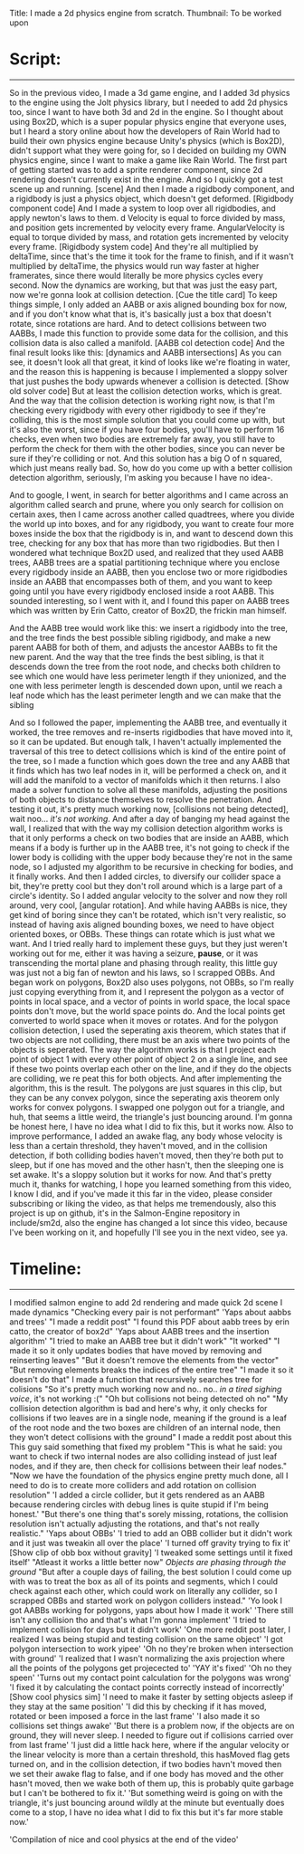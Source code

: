 Title: I made a 2d physics engine from scratch.
Thumbnail: To be worked upon
# Script:
---
So in the previous video, I made a 3d game engine, and I added 3d physics to the engine using the Jolt physics library, but I needed to add 2d physics too, since I want to have both 3d and 2d in the engine. So I thought about using Box2D, which is a super popular physics engine that everyone uses, but I heard a story online about how the developers of Rain World had to build their own physics engine because Unity's physics (which is Box2D), didn't support what they were going for, so I decided on building my OWN physics engine, since I want to make a game like Rain World.
The first part of getting started was to add a sprite renderer component, since 2d rendering doesn't currently exist in the engine. And so I quickly got a test scene up and running. [scene]
And then I made a rigidbody component, and a rigidbody is just a physics object, which doesn't get deformed. [Rigidbody component code]
And I made a system to loop over all rigidbodies, and apply newton's laws to them. d
Velocity is equal to force divided by mass, and position gets incremented by velocity every frame.
AngularVelocity is equal to torque divided by mass, and rotation gets incremented by velocity every frame. [Rigidbody system code]
And they're all multiplied by deltaTime, since that's the time it took for the frame to finish, and if it wasn't multiplied by deltaTime, the physics would run way faster at higher framerates, since there would literally be more physics cycles every second.
Now the dynamics are working, but that was just the easy part, now we're gonna look at collision detection. [Cue the title card]
To keep things simple, I only added an AABB or axis aligned bounding box for now, and if you don't know what that is, it's basically just a box that doesn't rotate, since rotations are hard.
And to detect collisions between two AABBs, I made this function to provide some data for the collision, and this collision data is also called a manifold. [AABB col detection code]
And the final result looks like this: [dynamics and AABB intersections]
As you can see, it doesn't look all that great, it kind of looks like we're floating in water, and the reason this is happening is because I implemented a sloppy solver that just pushes the body upwards whenever a collision is detected. [Show old solver code]
But at least the collision detection works, which is great.
And the way that the collision detection is working right now, is that I'm checking every rigidbody with every other rigidbody to see if they're colliding, this is the most simple solution that you could come up with, but it's also the worst, since if you have four bodies, you'll have to perform 16 checks, even when two bodies are extremely far away, you still have to perform the check for them with the other bodies, since you can never be sure if they're colliding or not. And this solution has a big O of n squared, which just means really bad.
So, how do you come up with a better collision detection algorithm, seriously, I'm asking you because I have no idea-.

And to google, I went, in search for better algorithms and I came across an algorithm called search and prune, where you only search for collision on certain axes, then I came across another called quadtrees, where you divide the world up into boxes, and for any rigidbody, you want to create four more boxes inside the box that the rigidbody is in, and want to descend down this tree, checking for any box that has more than two rigidbodies. But then I wondered what technique Box2D used, and realized that they used AABB trees, AABB trees are a spatial partitioning technique where you enclose every rigidbody inside an AABB, then you enclose two or more rigidbodies inside an AABB that encompasses both of them, and you want to keep going until you have every rigidbody enclosed inside a root AABB. 
This sounded interesting, so I went with it, and I found this paper on AABB trees which was written by Erin Catto, creator of Box2D, the frickin man himself.

And the AABB tree would work like this: we insert a rigidbody into the tree, and the tree finds the best possible sibling rigidbody, and make a new parent AABB for both of them, and adjusts the ancestor AABBs to fit the new parent.
And the way that the tree finds the best sibling, is that it descends down the tree from the root node, and checks both children to see which one would have less perimeter length if they unionized, and the one with less perimeter length is descended down upon, until we reach a leaf node which has the least perimeter length and we can make that the sibling

And so I followed the paper, implementing the AABB tree, and eventually it worked, the tree removes and re-inserts rigidbodies that have moved into it, so it can be updated.
But enough talk, I haven't actually implemented the traversal of this tree to detect collisions which is kind of the entire point of the tree, so I made a function which goes down the tree and any AABB that it finds which has two leaf nodes in it, will be performed a check on, and it will add the manifold to a vector of manifolds which it then returns. I also made a solver function to solve all these manifolds, adjusting the positions of both objects to distance themselves to resolve the penetration. 
And testing it out, it's pretty much working now, [collisions not being detected], wait noo... *it's not working*. And after a day of banging my head against the wall, I realized that with the way my collision detection algorithm works is that it only performs a check on two bodies that are inside an AABB, which means if a body is further up in the AABB tree, it's not going to check if the lower body is colliding with the upper body because they're not in the same node, so I adjusted my algorithm to be recursive in checking for bodies, and it finally works.
And then I added circles, to diversify our collider space a bit, they're pretty cool but they don't roll around which is a large part of a circle's identity. So I added angular velocity to the solver and now they roll around, very cool, [angular rotation].
And while having AABBs is nice, they get kind of boring since they can't be rotated, which isn't very realistic, so instead of having axis aligned bounding boxes, we need to have object oriented boxes, or OBBs. These things can rotate which is just what we want. And I tried really hard to implement these guys, but they just weren't working out for me, either it was having a seizure, **pause**, or it was transcending the mortal plane and phasing through reality, this little guy was just not a big fan of newton and his laws, so I scrapped OBBs. And began work on polygons, Box2D also uses polygons, not OBBs, so I'm really just copying everything from it,
and I represent the polygon as a vector of points in local space, and a vector of points in world space, the local space points don't move, but the world space points do. And the local points get converted to world space when it moves or rotates.
And for the polygon collision detection, I used the seperating axis theorem, which states that if two objects are not colliding, there must be an axis where two points of the objects is seperated.
The way the algorithm works is that I project each point of object 1 with every other point of object 2 on a single line, and see if these two points overlap each other on the line, and if they do the objects are colliding, we re peat this for both objects. And after implementing the algorithm, this is the result. 
The polygons are just squares in this clip, but they can be any convex polygon, since the seperating axis theorem only works for convex polygons.
I swapped one polygon out for a triangle, and huh, that seems a little weird, the triangle's just bouncing around.
I'm gonna be honest here, I have no idea what I did to fix this, but it works now.
Also to improve performance, I added an awake flag, any body whose velocity is less than a certain threshold, they haven't moved, and in the collision detection, if both colliding bodies haven't moved, then they're both put to sleep, but if one has moved and the other hasn't, then the sleeping one is set awake. It's a sloppy solution but it works for now.
And that's pretty much it, thanks for watching, I hope you learned something from this video, I know I did, and if you've made it this far in the video, please consider subscribing or liking the video, as that helps me tremendously, also this project is up on github, it's in the Salmon-Engine repository in include/sm2d, also the engine has changed a lot since this video, because I've been working on it, and hopefully I'll see you in the next video, see ya.
# Timeline:
---
I modified salmon engine to add 2d rendering and made quick 2d scene
I made dynamics
"Checking every pair is not performant"
'Yaps about aabbs and trees'
"I made a reddit post"
"I found this PDF about aabb trees by erin catto, the creator of box2d"
'Yaps about AABB trees and the insertion algorithm'
"I tried to make an AABB tree but it didn't work"
"It worked"
"I made it so it only updates bodies that have moved by removing and reinserting leaves"
"But it doesn't remove the elements from the vector"
"But removing elements breaks the indices of the entire tree"
"I made it so it doesn't do that"
I made a function that recursively searches tree for colisions
"So it's pretty much working now and no.. no.. *in a tired sighing voice*, it's not working :("
"Oh but collisions not being detected oh no"
"My collision detection algorithm is bad and here's why, it only checks for collisions if two leaves are in a single node, meaning if the ground is a leaf of the root node and the two boxes are children of an internal node, then they won't detect collisions with the ground"
I made a reddit post about this
This guy said something that fixed my problem
"This is what he said: you want to check if two internal nodes are also colliding instead of just leaf nodes, and if they are, then check for collisions between their leaf nodes."
"Now we have the foundation of the physics engine pretty much done, all I need to do is to create more colliders and add rotation on collision resolution"
'I added a circle collider, but it gets rendered as an AABB because rendering circles with debug lines is quite stupid if I'm being honest.'
"But there's one thing that's sorely missing, rotations, the collision resolution isn't actually adjusting the rotations, and that's not really realistic."
'Yaps about OBBs'
'I tried to add an OBB collider but it didn't work and it just was tweakin all over the place'
'I turned off gravity trying to fix it' [Show clip of obb box without gravity]
'I tweaked some settings until it fixed itself'
"Atleast it works a little better now" *Objects are phasing through the ground*
"But after a couple days of failing, the best solution I could come up with was to treat the box as all of its points and segments, which I could check against each other, which could work on literally any collider, so I scrapped OBBs and started work on polygon colliders instead."
'Yo look I got AABBs working for polygons, yaps about how I made it work'
'There still isn't any collision tho and that's what I'm gonna implement'
'I tried to implement collision for days but it didn't work'
'One more reddit post later, I realized I was being stupid and testing collision on the same object'
'I got polygon intersection to work yipee'
'Oh no they're broken when intersection with ground'
'I realized that I wasn't normalizing the axis projection where all the points of the polygons get  projecected to'
'YAY it's fixed'
'Oh no they speen'
'Turns out my contact point calculation for the polygons was wrong'
'I fixed it by calculating the contact points correctly instead of incorrectly'
[Show cool physics sim]
'I need to make it faster by setting objects asleep if they stay at the same position'
'I did this by checking if it has moved, rotated or been imposed a force in the last frame'
'I also made it so collisions set things awake'
'But there is a problem now, if the objects are on ground, they will never sleep. I needed to figure out if collisions carried over from last frame'
'I just did a little hack here, where if the angular velocity or the linear velocity is more than a certain threshold, this hasMoved flag gets turned on, and in the collision detection, if two bodies havn't moved then we set their awake flag to false, and if one body has  moved and the other hasn't moved, then we wake both of them up, this is probably quite garbage but I can't be bothered to fix it.' 
'But something weird is going on with the triangle, it's just bouncing around wildly at the minute but eventually does come to a stop, I have no idea what I did to fix this but it's far more stable now.'

'Compilation of nice and cool physics at the end of the video'